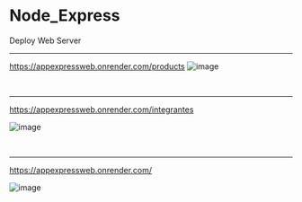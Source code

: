# Node_Express
Deploy Web Server 
___
https://appexpressweb.onrender.com/products
![image](https://github.com/Byrontosh/Node_Express/assets/26908663/7eaf6d01-138a-4195-bbd3-7b6c68b6358d)

<br>

___
https://appexpressweb.onrender.com/integrantes

![image](https://github.com/Byrontosh/Node_Express/assets/26908663/b1f81b6c-4c6d-42fa-92d1-52a159fd2e5f)

<br>

___
https://appexpressweb.onrender.com/

![image](https://github.com/Byrontosh/Node_Express/assets/26908663/86561f0c-fc35-494d-ba66-23e414bd7d14)


